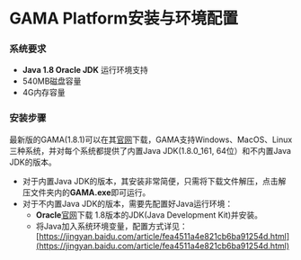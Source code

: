 # GAMA Platform安装与环境配置

### 系统要求

*  **Java 1.8 Oracle JDK** 运行环境支持
* 540MB磁盘容量
* 4G内存容量

### 安装步骤

最新版的GAMA\(1.8.1\)可以在其[官网](https://gama-platform.github.io/download)下载，GAMA支持Windows、MacOS、Linux三种系统，并对每个系统都提供了内置Java JDK\(1.8.0\_161, 64位）和不内置Java JDK的版本。

* 对于内置Java JDK的版本，其安装非常简便，只需将下载文件解压，点击解压文件夹内的**GAMA.exe**即可运行。
* 对于不内置Java JDK的版本，需要先配置好Java运行环境：
  * **Oracle**[官网](http://www.oracle.com/technetwork/java/javase/downloads/jdk8-downloads-2133151.html)下载 1.8版本的JDK\(Java Development Kit\)并安装。
  * 将Java加入系统环境变量，配置方式详见：[https://jingyan.baidu.com/article/fea4511a4e821cb6ba91254d.html](https://jingyan.baidu.com/article/fea4511a4e821cb6ba91254d.html)

  


